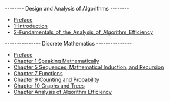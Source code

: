 -------- Design and Analysis of Algorithms --------

* [Preface](./docs/design_and_analysis_of_lgorithms/Preface.md)
* [1-Introduction](./docs/design_and_analysis_of_lgorithms/1_Introduction.md)
* [2-Fundamentals_of_the_Analysis_of_Algorithm_Efficiency](./docs/design_and_analysis_of_lgorithms/2_Fundamentals_of_the_Analysis_of_Algorithm_Efficiency.md)

--------------- Discrete Mathematics ---------------

<!-- * [Discrete mathmatics](./docs/discrete_mathmatics/discrete_mathmatics.md) -->
* [Preface](./docs/discrete_mathmatics/Preface.md)
* [Chapter 1 Speaking Mathematically](./docs/discrete_mathmatics/Chapter_1_Speaking_Mathematically.md)
* [Chapter 5 Sequences, Mathematical Induction, and Recursion](./docs/discrete_mathmatics/Chapter_5_Sequences_Mathematical_Induction_and_Recursion.md)
* [Chapter 7 Functions](./docs/discrete_mathmatics/Chapter_7_Functions.md)
* [Chapter 9 Counting and Probability](./docs/discrete_mathmatics/Chapter_9_Counting_and_Probability.md)
* [Chapter 10 Graphs and Trees](./docs/discrete_mathmatics/Chapter_10_GRAPHS_AND_TREES.md)
* [Chapter Analysis of Algorithm Efficiency](./docs/discrete_mathmatics/Chapter_11_Analysis_of_Algorithm_Efficiency.md)